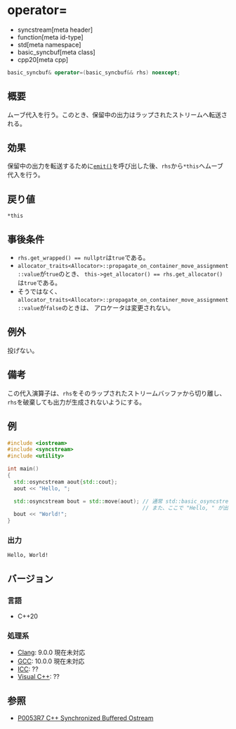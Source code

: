 # operator=
* syncstream[meta header]
* function[meta id-type]
* std[meta namespace]
* basic_syncbuf[meta class]
* cpp20[meta cpp]


```cpp
basic_syncbuf& operator=(basic_syncbuf&& rhs) noexcept;
```

## 概要
ムーブ代入を行う。このとき、保留中の出力はラップされたストリームへ転送される。


## 効果
保留中の出力を転送するために[`emit()`](emit.md)を呼び出した後、`rhs`から`*this`へムーブ代入を行う。


## 戻り値
`*this`


## 事後条件
- `rhs.get_­wrapped() == nullptr`は`true`である。
- `allocator_traits<Allocator>::propagate_on_container_move_assignment::value`が`true`のとき、
  `this->get_­allocator() == rhs.get_­allocator()`は`true`である。 
- そうではなく、`allocator_traits<Allocator>::propagate_on_container_move_assignment::value`が`false`のときは、
  アロケータは変更されない。


## 例外
投げない。


## 備考
この代入演算子は、`rhs`をそのラップされたストリームバッファから切り離し、`rhs`を破棄しても出力が生成されないようにする。


## 例
```cpp example
#include <iostream>
#include <syncstream>
#include <utility>

int main()
{
  std::osyncstream aout{std::cout};
  aout << "Hello, ";

  std::osyncstream bout = std::move(aout); // 通常 std::basic_osyncstream から呼ばれる。
                                           // また、ここで "Hello, " が出力される。
  bout << "World!";
}
```

### 出力
```
Hello, World!
```


## バージョン
### 言語
- C++20

### 処理系
- [Clang](/implementation.md#clang): 9.0.0 現在未対応
- [GCC](/implementation.md#gcc): 10.0.0 現在未対応
- [ICC](/implementation.md#icc): ??
- [Visual C++](/implementation.md#visual_cpp): ??


## 参照
- [P0053R7 C++ Synchronized Buffered Ostream](http://www.open-std.org/jtc1/sc22/wg21/docs/papers/2017/p0053r7.pdf)
